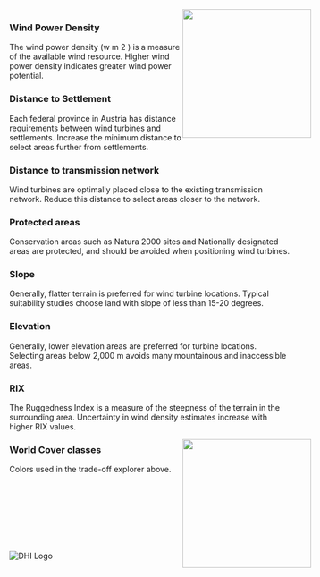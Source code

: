 <div style="width:540px; text-aling:center;"><img style="width:230px; float:right;" src="data/gtif/images/legends/REP1.png"></img></div>

### Wind Power Density
The wind power density (w m 2 ) is a measure of the available wind resource. Higher wind power density
indicates greater wind power potential.


### Distance to Settlement
Each federal province in Austria has distance requirements between wind turbines and settlements.
Increase the minimum distance to select areas further from settlements.


### Distance to transmission network
Wind turbines are optimally placed close to the existing transmission network. Reduce this distance to
select areas closer to the network.


### Protected areas
Conservation areas such as Natura 2000 sites and Nationally designated areas are protected, and should be
avoided when positioning wind turbines.


### Slope
Generally, flatter terrain is preferred for wind turbine locations. Typical suitability studies choose land with
slope of less than 15-20 degrees.


### Elevation
Generally, lower elevation areas are preferred for turbine locations. Selecting areas below 2,000 m avoids
many mountainous and inaccessible areas.

### RIX
The Ruggedness Index is a measure of the steepness of the terrain in the surrounding area. Uncertainty in
wind density estimates increase with higher RIX values.

<div style="width:540px; text-aling:center;"><img style="width:230px; float:right;" src="data/gtif/images/legends/worldcover.png"></img></div>

### World Cover classes

Colors used in the trade-off explorer above.

&nbsp;

&nbsp;

&nbsp;

&nbsp;

![DHI Logo](data/gtif/images/logos/dhi.png "DHI Logo")
